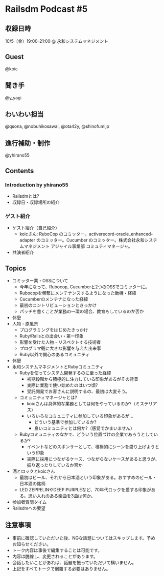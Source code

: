 # Railsdm Podcast \#5

## 収録日時

10/5（金）19:00-21:00 @ 永和システムマネジメント

## Guest

@koic

## 聞き手

@y_yagi

## わいわい担当

@qsona, @nobuhikosawai, @ota42y, @shinofumijp

## 進行補助・制作

@yhirano55

## Contents

### Introduction by yhirano55

* Railsdmとは?
* 収録日・収録場所の紹介

### ゲスト紹介

* ゲスト紹介（自己紹介）
    * koicさん: RuboCop のコミッター。activerecord-oracle_enhanced-adapter のコミッター。Cucumber のコミッター。株式会社永和システムマネジメント アジャイル事業部 コミュティマネージャ。
* 共演者紹介

## Topics

* コミッター業・OSSについて
    * 今年になって、Rubocop, Cucumberと2つのOSSでコミッターに。
    * Rubocopを頻繁にメンテナンスするようになった動機・経緯
    * Cucumberのメンテナになった経緯
    * 最初のコントリビューションときっかけ
    * パッチを書くことが業務の一環の場合、教育もしているのか否か
* 休憩
* 人物・原風景
    * プログラミングをはじめたきっかけ
    * Ruby/Railsとの出会い・第一印象
    * 影響を受けた人物・リスペクトする技術者
    * プログラマ観に大きな影響を与えた出来事
    * Ruby以外で関心のあるコミュニティ
* 休憩
* 永和システムマネジメントとRubyコミュニティ
    * Rubyを使ってシステム開発するのに至った経緯
        * 初期段階から積極的に注力している印象があるがその背景
        * 実際に業務で使い始めたのはいつ頃?
        * 受託開発でお客さんに説明するの、最初は大変そう。
    * コミュニティマネージャとは?
        * koicさんは具体的な業務としては何をやっているのか?（ミステリアス）
        * いろいろなコミュニティに参加している印象があるが...
            * どういう基準で参加しているか?
            * 良いコミュニティとは何か?（感覚でかまいません）
    * Rubyコミュニティのなかで、どういう位置づけの企業であろうとしているか?
        * イベントなどのスポンサーとして、積極的にシーンを盛り上げようという印象
        * 実際に採用につながるケース、つながらないケースがあると思うが、振り返ったりしているか否か
* 酒とロックとkoicさん
    * 最初はビール、それから日本酒という印象がある。おすすめのビール・日本酒の銘柄
    * LED ZEPPELINやDEEP PURPLEなど、70年代ロックを愛する印象がある。思い入れのある楽曲を3曲は何か。
* 参加者質問タイム
* Railsdmへの要望

## 注意事項

* 事前に確認していただいた後、NGな話題についてはスキップします。予めお知らせください。
* トーク内容は事後で編集することは可能です。
* 内容は脱線し、変更されることがあります。
* 会話したいことがあれば、話題を振っていただいて構いません。
* 上記をすべてトークで網羅する必要はありません。
